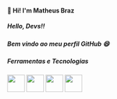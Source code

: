  #### 👋 Hi! I'm Matheus Braz
 ##### Hello, Devs!!
 ##### Bem vindo ao meu perfil GitHub 😄
 
##### Ferramentas e Tecnologias
<img height="40px" width="40px" src="https://cdn.jsdelivr.net/gh/devicons/devicon/icons/php/php-original.svg" />
<img height="40px" width="40px" src="https://cdn.jsdelivr.net/gh/devicons/devicon/icons/laravel/laravel-plain.svg" />
<img height="40px" width="40px" src="https://cdn.jsdelivr.net/gh/devicons/devicon/icons/javascript/javascript-original.svg" />
<img height="40px" width="40px" src="https://cdn.jsdelivr.net/gh/devicons/devicon/icons/postgresql/postgresql-original.svg" />
          
          
        
          

 
<!--
**mhmBraz/mhmBraz** is a ✨ _special_ ✨ repository because its `README.md` (this file) appears on your GitHub profile.

Here are some ideas to get you started:

- 🔭 I’m currently working on ...
- 🌱 I’m currently learning ...
- 👯 I’m looking to collaborate on ...
- 🤔 I’m looking for help with ...
- 💬 Ask me about ...
- 📫 How to reach me: ...
- 😄 Pronouns: ...
- ⚡ Fun fact: ...
-->
